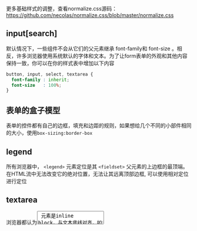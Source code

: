 更多基础样式的调整，查看normalize.css源码：https://github.com/necolas/normalize.css/blob/master/normalize.css


## input[search]
默认情况下，一些组件不会从它们的父元素继承 font-family和 font-size 。相反，许多浏览器使用系统默认的字体和文本。为了让form表单的外观和其他内容保持一致，你可以在你的样式表中增加以下内容

```css
button, input, select, textarea {
  font-family : inherit;
  font-size   : 100%;
}
```

## 表单的盒子模型
表单的控件都有自己的边框，填充和边距的规则，如果想给几个不同的小部件相同的大小，使用`box-sizing:border-box`

## legend
所有浏览器中， `<legend>` 元素定位是其 `<fieldset>` 父元素的上边框的最顶端。在HTML流中无法改变它的绝对位置，无法让其远离顶部边框, 可以使用相对定位进行定位

## textarea
浏览器都认为<textarea> 元素是inline block，与文本底线对齐，如果想改变这种行为

```css
/* 设置为块级元素 */
display: block;

/* 修改vertical-align */
textarea {
  vertical-align: top;
}

```